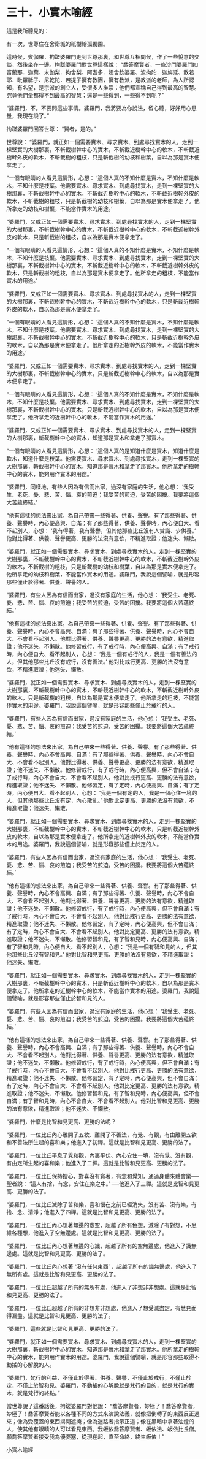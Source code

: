 # 三十．小實木喻經

這是我所聽見的：

有一次，世尊住在舍衛城的祇樹給孤獨園。

這時候，賓伽羅．拘蹉婆羅門走到世尊那裏，和世尊互相問候，作了一些悅意的交談，然後坐在一邊。拘蹉婆羅門對世尊這樣說： “喬答摩賢者，一些沙門婆羅門如富蘭那．迦葉、末伽梨．拘舍梨、阿耆多．翅舍欽婆羅、波拘陀．迦旃延、散若耶．毗羅胝子、尼乾陀．若提子擁有教團，擁有教派，是教派的老師，為人所認知，有名望，是宗派的創立人，受很多人推崇；他們都宣稱自己得到最高的智慧。究竟他們全都得不到最高的智慧；還是一些得到，一些得不到呢？”

“婆羅門，不。不要問這些事情。婆羅門，我將要為你說法，留心聽，好好用心思量，我現在說了。”

拘蹉婆羅門回答世尊： “賢者，是的。”

世尊說： “婆羅門，就正如一個需要實木、尋求實木、到處尋找實木的人，走到一棵堅實的大樹那裏，不斬截樹幹中心的實木，不斬截近樹幹中心的軟木，不斬截近樹幹外皮的軟木，不斬截樹的粗枝，只是斬截樹的幼枝和樹葉，自以為那是實木便拿走了。

“一個有眼睛的人看見這情形，心想： ‘這個人真的不知什麼是實木，不知什麼是軟木，不知什麼是枝葉。他需要實木、尋求實木、到處尋找實木，走到一棵堅實的大樹那裏，不斬截樹幹中心的實木，不斬截近樹幹中心的軟木，不斬截近樹幹外皮的軟木，不斬截樹的粗枝，只是斬截樹的幼枝和樹葉，自以為那是實木便拿走了。他所拿走的幼枝和樹葉，不能當作實木的用途。’

“婆羅門，又或正如一個需要實木、尋求實木、到處尋找實木的人，走到一棵堅實的大樹那裏，不斬截樹幹中心的實木，不斬截近樹幹中心的軟木，不斬截近樹幹外皮的軟木，只是斬截樹的粗枝，自以為那是實木便拿走了。

“一個有眼睛的人看見這情形，心想： ‘這個人真的不知什麼是實木，不知什麼是軟木，不知什麼是枝葉。他需要實木、尋求實木、到處尋找實木，走到一棵堅實的大樹那裏，不斬截樹幹中心的實木，不斬截近樹幹中心的軟木，不斬截近樹幹外皮的軟木，只是斬截樹的粗枝，自以為那是實木便拿走了。他所拿走的粗枝，不能當作實木的用途。’

“婆羅門，又或正如一個需要實木、尋求實木、到處尋找實木的人，走到一棵堅實的大樹那裏，不斬截樹幹中心的實木，不斬截近樹幹中心的軟木，只是斬截近樹幹外皮的軟木，自以為那是實木便拿走了。

“一個有眼睛的人看見這情形，心想： ‘這個人真的不知什麼是實木，不知什麼是軟木，不知什麼是枝葉。他需要實木、尋求實木、到處尋找實木，走到一棵堅實的大樹那裏，不斬截樹幹中心的實木，不斬截近樹幹中心的軟木，只是斬截近樹幹外皮的軟木，自以為那是實木便拿走了。他所拿走的近樹幹外皮的軟木，不能當作實木的用途。’

“婆羅門，又或正如一個需要實木、尋求實木、到處尋找實木的人，走到一棵堅實的大樹那裏，不斬截樹幹中心的實木，只是斬截近樹幹中心的軟木，自以為那是實木便拿走了。

“一個有眼睛的人看見這情形，心想： ‘這個人真的不知什麼是實木，不知什麼是軟木，不知什麼是枝葉。他需要實木、尋求實木、到處尋找實木，走到一棵堅實的大樹那裏，不斬截樹幹中心的實木，只是斬截近樹幹中心的軟木，自以為那是實木便拿走了。他所拿走的近樹幹中心的軟木，不能當作實木的用途。’

“婆羅門，又或正如一個需要實木、尋求實木、到處尋找實木的人，走到一棵堅實的大樹那裏，斬截樹幹中心的實木，知道那是實木和拿走了那實木。

“一個有眼睛的人看見這情形，心想： ‘這個人真的是知道什麼是實木，知道什麼是軟木，知道什麼是枝葉。他需要實木、尋求實木、到處尋找實木，走到一棵堅實的大樹那裏，斬截樹幹中心的實木，知道那是實木和拿走了那實木。他所拿走的樹幹中心的實木，能夠用作實木的用途。’

“婆羅門，同樣地，有些人因為有信而出家，過沒有家庭的生活，他心想： ‘我受生、老死、憂、悲、苦、惱、哀的煎迫；我受苦的煎迫，受苦的困擾。我要將這個大苦蘊終結。’

“他有這樣的想法來出家，為自己帶來一些得著、供養、聲譽。有了那些得著、供養、聲譽時，內心便高興、自滿；有了那些得著、供養、聲譽時，內心便自大、看不起別人，心想： ‘我有得著，我有聲譽，但其他那些比丘沒有人賞識、少供養。’ 他對比得著、供養、聲譽更高、更勝的法沒有意欲，不精進取證；他迷失、懶散。

“婆羅門，就正如一個需要實木、尋求實木、到處尋找實木的人，走到一棵堅實的大樹那裏，不斬截樹幹中心的實木，不斬截近樹幹中心的軟木，不斬截近樹幹外皮的軟木，不斬截樹的粗枝，只是斬截樹的幼枝和樹葉，自以為那是實木便拿走了。他所拿走的幼枝和樹葉，不能當作實木的用途。婆羅門，我說這個譬喻，就是形容那些僅止於得著、供養、聲譽的人。

“婆羅門，有些人因為有信而出家，過沒有家庭的生活，他心想： ‘我受生、老死、憂、悲、苦、惱、哀的煎迫；我受苦的煎迫，受苦的困擾。我要將這個大苦蘊終結。’

“他有這樣的想法來出家，為自己帶來一些得著、供養、聲譽。有了那些得著、供養、聲譽時，內心不會高興、自滿；有了那些得著、供養、聲譽時，內心不會自大、不會看不起別人。他對比得著、供養、聲譽更高、更勝的法有意欲，精進取證；他不迷失、不懶散。他修習戒行，有了戒行時，內心便高興、自滿；有了戒行時，內心便自大、看不起別人，心想： ‘我是一個有戒行的人，我是一個有善法的人，但其他那些比丘沒有戒行，沒有善法。’ 他對比戒行更高、更勝的法沒有意欲，不精進取證；他迷失、懶散。

“婆羅門，就正如一個需要實木、尋求實木、到處尋找實木的人，走到一棵堅實的大樹那裏，不斬截樹幹中心的實木，不斬截近樹幹中心的軟木，不斬截近樹幹外皮的軟木，只是斬截樹的粗枝，自以為那是實木便拿走了。他所拿走的粗枝，不能當作實木的用途。婆羅門，我說這個譬喻，就是形容那些僅止於戒行的人。

“婆羅門，有些人因為有信而出家，過沒有家庭的生活，他心想： ‘我受生、老死、憂、悲、苦、惱、哀的煎迫；我受苦的煎迫，受苦的困擾。我要將這個大苦蘊終結。’

“他有這樣的想法來出家，為自己帶來一些得著、供養、聲譽。有了那些得著、供養、聲譽時，內心不會高興、自滿；有了那些得著、供養、聲譽時，內心不會自大、不會看不起別人。他對比得著、供養、聲譽更高、更勝的法有意欲，精進取證；他不迷失、不懶散。他修習戒行，有了戒行時，內心便高興，但不會自滿；有了戒行時，內心不會自大、不會看不起別人。他對比戒行更高、更勝的法有意欲，精進取證；他不迷失、不懶散。他修習定，有了定時，內心便高興、自滿；有了定時，內心便自大、看不起別人，心想： ‘我是一個有定的人，我是一個心住一境的人，但其他那些比丘沒有定，內心散亂。’ 他對比定更高、更勝的法沒有意欲，不精進取證；他迷失、懶散。

“婆羅門，就正如一個需要實木、尋求實木、到處尋找實木的人，走到一棵堅實的大樹那裏，不斬截樹幹中心的實木，不斬截近樹幹中心的軟木，只是斬截近樹幹外皮的軟木，自以為那是實木便拿走了。他所拿走的近樹幹外皮的軟木，不能當作實木的用途。婆羅門，我說這個譬喻，就是形容那些僅止於定的人。

“婆羅門，有些人因為有信而出家，過沒有家庭的生活，他心想： ‘我受生、老死、憂、悲、苦、惱、哀的煎迫；我受苦的煎迫，受苦的困擾。我要將這個大苦蘊終結。’

“他有這樣的想法來出家，為自己帶來一些得著、供養、聲譽。有了那些得著、供養、聲譽時，內心不會高興、自滿；有了那些得著、供養、聲譽時，內心不會自大、不會看不起別人。他對比得著、供養、聲譽更高、更勝的法有意欲，精進取證；他不迷失、不懶散。他修習戒行，有了戒行時，內心便高興，但不會自滿；有了戒行時，內心不會自大、不會看不起別人。他對比戒行更高、更勝的法有意欲，精進取證；他不迷失、不懶散。他修習定，有了定時，內心便高興，但不會自滿；有了定時，內心不會自大、不會看不起別人。他對比定更高、更勝的法有意欲，精進取證；他不迷失、不懶散。他修習智和見，有了智和見時，內心便高興、自滿；有了智和見時，內心便自大、看不起別人，心想： ‘我是一個有智和見的人，但其他那些比丘沒有智和見。’ 他對比智和見更高、更勝的法沒有意欲，不精進取證；他迷失、懶散。

“婆羅門，就正如一個需要實木、尋求實木、到處尋找實木的人，走到一棵堅實的大樹那裏，不斬截樹幹中心的實木，只是斬截近樹幹中心的軟木，自以為那是實木便拿走了。他所拿走的近樹幹中心的軟木，不能當作實木的用途。婆羅門，我說這個譬喻，就是形容那些僅止於智和見的人。

“婆羅門，有些人因為有信而出家，過沒有家庭的生活，他心想： ‘我受生、老死、憂、悲、苦、惱、哀的煎迫；我受苦的煎迫，受苦的困擾。我要將這個大苦蘊終結。’

“他有這樣的想法來出家，為自己帶來一些得著、供養、聲譽。有了那些得著、供養、聲譽時，內心不會高興、自滿；有了那些得著、供養、聲譽時，內心不會自大、不會看不起別人。他對比得著、供養、聲譽更高、更勝的法有意欲，精進取證；他不迷失、不懶散。他修習戒行，有了戒行時，內心便高興，但不會自滿；有了戒行時，內心不會自大、不會看不起別人。他對比戒行更高、更勝的法有意欲，精進取證；他不迷失、不懶散。他修習定，有了定時，內心便高興，但不會自滿；有了定時，內心不會自大、不會看不起別人。他對比定更高、更勝的法有意欲，精進取證；他不迷失、不懶散。他修習智和見，有了智和見時，內心便高興，但不會自滿；有了智和見時，內心不會自大、不會看不起別人。他對比智和見更高、更勝的法有意欲，精進取證；他不迷失、不懶散。

“婆羅門，什麼是比智和見更高、更勝的法呢？

“婆羅門，一位比丘內心離開了五欲、離開了不善法，有覺、有觀，有由離開五欲和不善法所生起的喜和樂；他進入了初禪。這就是比智和見更高、更勝的法了。

“婆羅門，一位比丘平息了覺和觀，內裏平伏、內心安住一境，沒有覺、沒有觀，有由定所生起的喜和樂；他進入了二禪。這就是比智和見更高、更勝的法了。

“婆羅門，一位比丘保持捨心，對喜沒有貪著，有念和覺知，通過身體來體會樂──聖者說： ‘這人有捨，有念，安住在樂之中。’ ──他進入了三禪。這就是比智和見更高、更勝的法了。

“婆羅門，一位比丘滅除了苦和樂，喜和惱在之前已經消失，沒有苦、沒有樂，有捨、念、清淨；他進入了四禪。這就是比智和見更高、更勝的法了。

“婆羅門，一位比丘內心想著無邊的虛空，超越了所有色想，滅除了有對想，不思維各種想，他進入了空無邊處。這就是比智和見更高、更勝的法了。

“婆羅門，一位比丘內心想著無邊的心識，超越了所有的空無邊處，他進入了識無邊處。這就是比智和見更高、更勝的法了。

“婆羅門，一位比丘內心想著 ‘沒有任何東西’ ，超越了所有的識無邊處，他進入了無所有處。這就是比智和見更高、更勝的法了。

“婆羅門，一位比丘超越了所有的無所有處，他進入了非想非非想處。這就是比智和見更高、更勝的法了。

“婆羅門，一位比丘超越了所有的非想非非想處，他進入了想受滅盡定，有慧見而得漏盡。這就是比智和見更高、更勝的法了。

“婆羅門，這些就是比智和見更高、更勝的法了。

“婆羅門，就正如一個需要實木、尋求實木、到處尋找實木的人，走到一棵堅實的大樹那裏，斬截樹幹中心的實木，知道那是實木和拿走了那實木。他所拿走的樹幹中心的實木，能夠用作實木的用途。婆羅門，我說這個譬喻，就是形容那些取得不動搖的心解脫的人。

“婆羅門，梵行的利益，不僅止於得著、供養、聲譽，不僅止於戒行，不僅止於定，不僅止於智和見。婆羅門，不動搖的心解脫就是梵行的目的，就是梵行的實木，就是梵行的終點。”

當世尊說了這番話後，拘蹉婆羅門對他說： “喬答摩賢者，妙極了！喬答摩賢者，妙極了！喬答摩賢者能以各種不同的方式來演說法義，就像把倒轉了的東西反正過來；像為受覆蓋的東西揭開遮掩；像為迷路者指示正道；像在黑暗中拿著油燈的人，使其他有眼睛的人可以看見東西。我皈依喬答摩賢者、皈依法、皈依比丘僧。願喬答摩賢者接受我為優婆塞，從現在起，直至命終，終生皈依！”

小實木喻經
